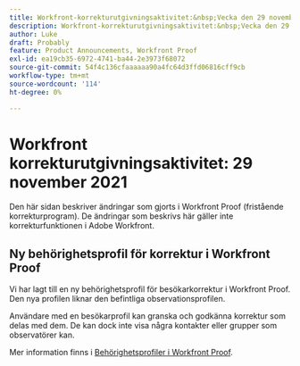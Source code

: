 ```yaml
---
title: Workfront-korrekturutgivningsaktivitet:&nbsp;Vecka den 29 november 2021
description: Workfront-korrekturutgivningsaktivitet:&nbsp;Vecka den 29 november 2021
author: Luke
draft: Probably
feature: Product Announcements, Workfront Proof
exl-id: ea19cb35-6972-4741-ba44-2e3973f68072
source-git-commit: 54f4c136cfaaaaaa90a4fc64d3ffd06816cff9cb
workflow-type: tm+mt
source-wordcount: '114'
ht-degree: 0%

---
```


# Workfront korrekturutgivningsaktivitet: 29 november 2021

Den här sidan beskriver ändringar som gjorts i Workfront Proof (fristående korrekturprogram). De ändringar som beskrivs här gäller inte korrekturfunktionen i Adobe Workfront.

## Ny behörighetsprofil för korrektur i Workfront Proof

Vi har lagt till en ny behörighetsprofil för besökarkorrektur i Workfront Proof. Den nya profilen liknar den befintliga observationsprofilen.

Användare med en besökarprofil kan granska och godkänna korrektur som delas med dem. De kan dock inte visa några kontakter eller grupper som observatörer kan.

Mer information finns i [Behörighetsprofiler i Workfront Proof](../../../workfront-proof/wp-acct-admin/account-settings/proof-perm-profiles-in-wp.md).
